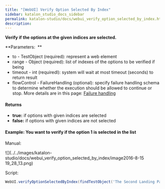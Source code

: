 ```yaml
---
title: "[WebUI] Verify Option Selected By Index" 
sidebar: katalon_studio_docs_sidebar
permalink: katalon-studio/docs/webui_verify_option_selected_by_index.html 
description: 
---
```

**Verify if the options at the given indices are selected.**

**Parameters:  **

*   to - TestObject (required): represent a web element
*   range - Object (required): list of indexes of the options to be verified if being
*   timeout - int (requiredl): system will wait at most timeout (seconds) to return result
*   flowControl - FailureHandling (optional): specify failure handling schema to determine whether the execution should be allowed to continue or stop. More details are in this page: [Failure handling](https://docs.katalon.com/x/qAAM)

#### Returns

*   **true:** if options with given indices are selected
*   **false:** if options with given indices are not selected

#### **Example: You want to verify if the option 1 is selected in the list**

Manual: 

![](../../images/katalon-studio/docs/webui_verify_option_selected_by_index/image2016-8-15 19_28_13.png)

Script:

```groovy
WebUI.verifyOptionSelectedByIndex(findTestObject('The Second Landing Page/select_js-intent'), 1, 2)
```